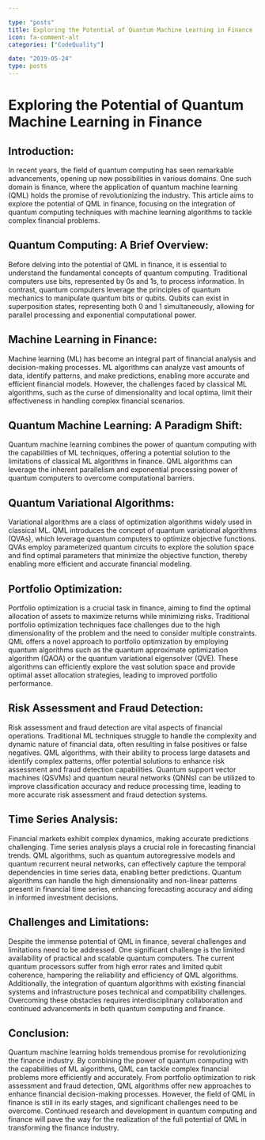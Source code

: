 ```yaml
---

type: "posts"
title: Exploring the Potential of Quantum Machine Learning in Finance
icon: fa-comment-alt
categories: ["CodeQuality"]

date: "2019-05-24"
type: posts
---
```





# Exploring the Potential of Quantum Machine Learning in Finance

## Introduction:
In recent years, the field of quantum computing has seen remarkable advancements, opening up new possibilities in various domains. One such domain is finance, where the application of quantum machine learning (QML) holds the promise of revolutionizing the industry. This article aims to explore the potential of QML in finance, focusing on the integration of quantum computing techniques with machine learning algorithms to tackle complex financial problems.

## Quantum Computing: A Brief Overview:
Before delving into the potential of QML in finance, it is essential to understand the fundamental concepts of quantum computing. Traditional computers use bits, represented by 0s and 1s, to process information. In contrast, quantum computers leverage the principles of quantum mechanics to manipulate quantum bits or qubits. Qubits can exist in superposition states, representing both 0 and 1 simultaneously, allowing for parallel processing and exponential computational power.

## Machine Learning in Finance:
Machine learning (ML) has become an integral part of financial analysis and decision-making processes. ML algorithms can analyze vast amounts of data, identify patterns, and make predictions, enabling more accurate and efficient financial models. However, the challenges faced by classical ML algorithms, such as the curse of dimensionality and local optima, limit their effectiveness in handling complex financial scenarios.

## Quantum Machine Learning: A Paradigm Shift:
Quantum machine learning combines the power of quantum computing with the capabilities of ML techniques, offering a potential solution to the limitations of classical ML algorithms in finance. QML algorithms can leverage the inherent parallelism and exponential processing power of quantum computers to overcome computational barriers.

## Quantum Variational Algorithms:
Variational algorithms are a class of optimization algorithms widely used in classical ML. QML introduces the concept of quantum variational algorithms (QVAs), which leverage quantum computers to optimize objective functions. QVAs employ parameterized quantum circuits to explore the solution space and find optimal parameters that minimize the objective function, thereby enabling more efficient and accurate financial modeling.

## Portfolio Optimization:
Portfolio optimization is a crucial task in finance, aiming to find the optimal allocation of assets to maximize returns while minimizing risks. Traditional portfolio optimization techniques face challenges due to the high dimensionality of the problem and the need to consider multiple constraints. QML offers a novel approach to portfolio optimization by employing quantum algorithms such as the quantum approximate optimization algorithm (QAOA) or the quantum variational eigensolver (QVE). These algorithms can efficiently explore the vast solution space and provide optimal asset allocation strategies, leading to improved portfolio performance.

## Risk Assessment and Fraud Detection:
Risk assessment and fraud detection are vital aspects of financial operations. Traditional ML techniques struggle to handle the complexity and dynamic nature of financial data, often resulting in false positives or false negatives. QML algorithms, with their ability to process large datasets and identify complex patterns, offer potential solutions to enhance risk assessment and fraud detection capabilities. Quantum support vector machines (QSVMs) and quantum neural networks (QNNs) can be utilized to improve classification accuracy and reduce processing time, leading to more accurate risk assessment and fraud detection systems.

## Time Series Analysis:
Financial markets exhibit complex dynamics, making accurate predictions challenging. Time series analysis plays a crucial role in forecasting financial trends. QML algorithms, such as quantum autoregressive models and quantum recurrent neural networks, can effectively capture the temporal dependencies in time series data, enabling better predictions. Quantum algorithms can handle the high dimensionality and non-linear patterns present in financial time series, enhancing forecasting accuracy and aiding in informed investment decisions.

## Challenges and Limitations:
Despite the immense potential of QML in finance, several challenges and limitations need to be addressed. One significant challenge is the limited availability of practical and scalable quantum computers. The current quantum processors suffer from high error rates and limited qubit coherence, hampering the reliability and efficiency of QML algorithms. Additionally, the integration of quantum algorithms with existing financial systems and infrastructure poses technical and compatibility challenges. Overcoming these obstacles requires interdisciplinary collaboration and continued advancements in both quantum computing and finance.

## Conclusion:
Quantum machine learning holds tremendous promise for revolutionizing the finance industry. By combining the power of quantum computing with the capabilities of ML algorithms, QML can tackle complex financial problems more efficiently and accurately. From portfolio optimization to risk assessment and fraud detection, QML algorithms offer new approaches to enhance financial decision-making processes. However, the field of QML in finance is still in its early stages, and significant challenges need to be overcome. Continued research and development in quantum computing and finance will pave the way for the realization of the full potential of QML in transforming the finance industry.